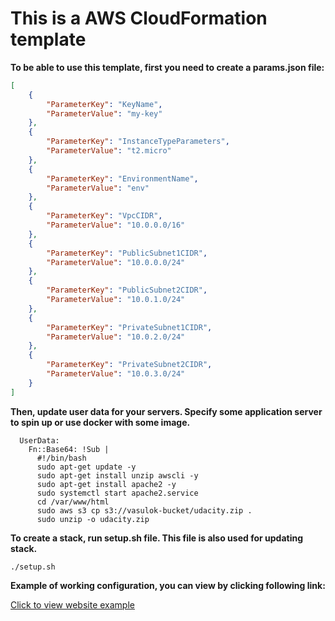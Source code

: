 # This is a AWS CloudFormation template

**To be able to use this template, first you need to create a params.json file:**

```json
[
	{
		"ParameterKey": "KeyName",
		"ParameterValue": "my-key"
	},
	{
		"ParameterKey": "InstanceTypeParameters",
		"ParameterValue": "t2.micro"
	},
	{
		"ParameterKey": "EnvironmentName",
		"ParameterValue": "env"
	},
	{
		"ParameterKey": "VpcCIDR",
		"ParameterValue": "10.0.0.0/16"
	},
	{
		"ParameterKey": "PublicSubnet1CIDR",
		"ParameterValue": "10.0.0.0/24"
	},
	{
		"ParameterKey": "PublicSubnet2CIDR",
		"ParameterValue": "10.0.1.0/24"
	},
	{
		"ParameterKey": "PrivateSubnet1CIDR",
		"ParameterValue": "10.0.2.0/24"
	},
	{
		"ParameterKey": "PrivateSubnet2CIDR",
		"ParameterValue": "10.0.3.0/24"
	}
]
```

**Then, update user data for your servers. Specify some application server to spin up or use docker with some image.**

      UserData:
        Fn::Base64: !Sub |
          #!/bin/bash
          sudo apt-get update -y
          sudo apt-get install unzip awscli -y
          sudo apt-get install apache2 -y
          sudo systemctl start apache2.service
          cd /var/www/html
          sudo aws s3 cp s3://vasulok-bucket/udacity.zip .
          sudo unzip -o udacity.zip

**To create a stack, run setup.sh file. This file is also used for updating stack.**

`./setup.sh`

**Example of working configuration, you can view by clicking following link:**

[Click to view website example](http://udagr-webap-1mhjh7d5699mk-1589012040.us-west-2.elb.amazonaws.com/)